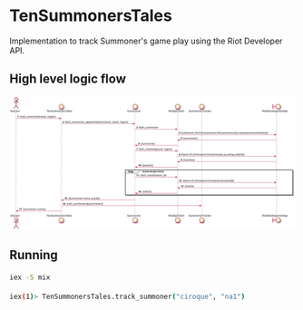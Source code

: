 # TenSummonersTales

Implementation to track Summoner's game play using the Riot Developer API.

## High level logic flow

![Summoner Lookup Sequence](./docs/summoner_lookup_sequence.svg)

## Running

```bash
iex -S mix

iex(1)> TenSummonersTales.track_summoner("ciroque", "na1")
```
